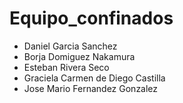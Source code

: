 # Equipo_confinados
* Daniel Garcia Sanchez
* Borja Domiguez Nakamura
* Esteban Rivera Seco
* Graciela Carmen de Diego Castilla
* Jose Mario Fernandez Gonzalez
